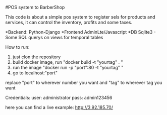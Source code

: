 #POS system to BarberShop

This code is about a simple pos system to register sels for products and services, it can control the inventory, profits and some taxes.

*Backend: Python-Django
*Frontend AdminLte/Javascript
*DB Sqlite3 - Some SQL querys on views for temporal tables

How to run: 
1. just clon the repository 
2. build docker image, run "docker build -t "yourtag" . "
3. run the image "docker run -p "port":80 -t "yourtag" "
4. go to localhost:"port"

replace "port" to wherever number you want
and "tag" to wherever tag you want

Credentials:
user: administrator
pass: admin123456

here you can find a live example: http://3.92.185.70/ 
